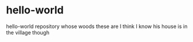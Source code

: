 # hello-world
hello-world repository
whose woods these are I think I know
his house is in the village though

